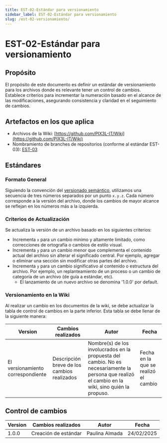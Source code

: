```yaml
---
title: EST-02-Estándar para versionamiento
sidebar_label: EST-02-Estándar para versionamiento
slug: /est-02-versionamiento/
---
```


# EST-02-Estándar para versionamiento

## Propósito

El propósito de este documento es definir un estándar de versionamiento para los archivos donde es relevante tener un control de cambios. Establece criterios para incrementar la numeración basado en el alcance de las modificaciones, asegurando consistencia y claridad en el seguimiento de cambios.

## Artefactos en los que aplica

- Archivos de la Wiki: [https://github.com/PIX3L-IT/Wiki](https://github.com/PIX3L-IT/Wiki)
- Nombramiento de branches de repositorios (conforme al estándar EST-03): [EST-03](https://example.com/)

## Estándares

### Formato General

Siguiendo la convención del [versionado semántico](https://dev.to/imgildev/semver-que-es-y-por-que-es-importante-para-el-desarrollo-de-software-4ic1), utilizamos una secuencia de tres números separados por un punto `x.y.z`. Cada número corresponde a la versión del archivo, donde los cambios de mayor alcance se reflejan en los números más a la izquierda.

### Criterios de Actualización

Se actualiza la versión de un archivo basado en los siguientes criterios:

- Incrementa `x` para un cambio mínimo y altamente limitado, como correcciones de ortografía o cambios de estilo visual.
- Incrementa `y` para un cambio menor que complementa el contenido actual del archivo sin alterar el significado central. Por ejemplo, agregar o eliminar una sección sin modificar otras partes del archivo.
- Incrementa `y` para un cambio significativo al contenido o estructura del archivo. Por ejemplo, un replanteamiento de un proceso o un cambio de categoría de un archivo (de guía a estándar, etc).
    - El lanzamiento de un nuevo archivo se denomina '1.0.0' por default.

### Versionamiento en la Wiki
Al realizar un cambio en los documentos de la wiki, se debe actualizar la tabla de control de cambios en la parte inferior. Esta tabla se debe llenar de la siguiente manera:

| Version | Cambios realizados    | Autor          | Fecha      |
| ------- | --------------------- | -------------- | ---------- |
| El versionamiento correspondiente | Descripción breve de los cambios realizados | Nombre(s) de los involucrados en la propuesta del cambio. No es necesariamente la persona que realizó el cambio en la wiki, sino quién la propuso. | Fecha en la que se realizó el cambio


## Control de cambios

| Version | Cambios realizados    | Autor          | Fecha      |
| ------- | --------------------- | -------------- | ---------- |
| 1.0.0   | Creación de estándar | Paulina Almada | 24/02/2025 |